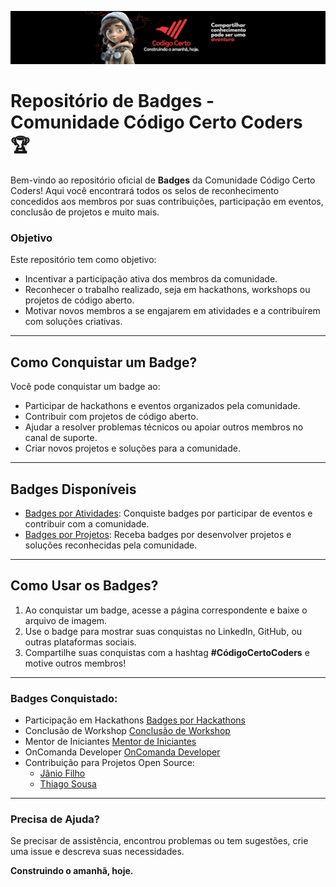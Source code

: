 ![Códgio Certo Coders](./docs/head_codigocertocoders.jpg)

# Repositório de Badges - Comunidade Código Certo Coders 🏆

Bem-vindo ao repositório oficial de **Badges** da Comunidade Código Certo Coders! Aqui você encontrará todos os selos de reconhecimento concedidos aos membros por suas contribuições, participação em eventos, conclusão de projetos e muito mais.

### Objetivo

Este repositório tem como objetivo:
- Incentivar a participação ativa dos membros da comunidade.
- Reconhecer o trabalho realizado, seja em hackathons, workshops ou projetos de código aberto.
- Motivar novos membros a se engajarem em atividades e a contribuírem com soluções criativas.

---

## Como Conquistar um Badge?

Você pode conquistar um badge ao:
- Participar de hackathons e eventos organizados pela comunidade.
- Contribuir com projetos de código aberto.
- Ajudar a resolver problemas técnicos ou apoiar outros membros no canal de suporte.
- Criar novos projetos e soluções para a comunidade.

---

## Badges Disponíveis

- [Badges por Atividades](./activity-badges.md): Conquiste badges por participar de eventos e contribuir com a comunidade.
- [Badges por Projetos](./project-badges.md): Receba badges por desenvolver projetos e soluções reconhecidas pela comunidade.

---

## Como Usar os Badges?

1. Ao conquistar um badge, acesse a página correspondente e baixe o arquivo de imagem.
2. Use o badge para mostrar suas conquistas no LinkedIn, GitHub, ou outras plataformas sociais.
3. Compartilhe suas conquistas com a hashtag **#CódigoCertoCoders** e motive outros membros!

---

### Badges Conquistado:
- Participação em Hackathons
[Badges por Hackathons](./badges/hackathon/E-commerce%20de%20Bairro.md)
- Conclusão de Workshop
[Conclusão de Workshop](./badges/workshop/README.md)
- Mentor de Iniciantes
[Mentor de Iniciantes](./badges/mentor-init/README.md)
- OnComanda Developer
[OnComanda Developer](./badges/oncomanda/README.md)
- Contribuição para Projetos Open Source:
  - [Jânio Filho](./badges/contributions/janioofi-badge.curriculo-generator-dashboard.md)
  - [Thiago Sousa](./badges/contributions/thiagodeas-badge.curriculum-maker.md)


---

### Precisa de Ajuda?

Se precisar de assistência, encontrou problemas ou tem sugestões, crie uma issue e descreva suas necessidades.

**Construindo o amanhã, hoje.**